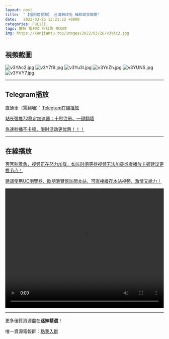 ```yaml
---
layout: post
title:  "【福利姬视频】 台湾粉红兔 棒和球我都要"
date:   2022-03-26 12:21:22 +0800
categories: FuLiJi
tags: 推特 福利姬 粉红兔 棒和球
img: https://kanjiantu.top/images/2022/03/26/v3YAc2.jpg
---
```



## 視頻截圖

![v3YAc2.jpg](https://kanjiantu.top/images/2022/03/26/v3YAc2.jpg)
![v3Y7f9.jpg](https://kanjiantu.top/images/2022/03/26/v3Y7f9.jpg)
![v3Yu3I.jpg](https://kanjiantu.top/images/2022/03/26/v3Yu3I.jpg)
![v3YnZh.jpg](https://kanjiantu.top/images/2022/03/26/v3YnZh.jpg)
![v3YUNS.jpg](https://kanjiantu.top/images/2022/03/26/v3YUNS.jpg)
![v3YVY7.jpg](https://kanjiantu.top/images/2022/03/26/v3YVY7.jpg)

* * *
## Telegram播放

直通車（需翻墻)：[Telegram在線播放](https://t.me/mimeijingxuan/391)

<u>站长强推72稳定加速器：[十秒注册、一键翻墙](https://72vpn.xyz/#/register?code=mimei) </u>


<u>急速秒播不卡顿，限时活动更优惠！！！</u>
* * *
## 在線播放
<u>客官别着急，视频正在努力加载，如长时间等待视频无法加载或者播放卡顿建议更换节点！</u>

<u>建議使用UC瀏覽器、歐朋瀏覽器訪問本站，可直接緩存本站視頻，激情又給力！</u>
<center><video src="https://cdn.publer.io/uploads/videos/6247e222db2797357edec793/ef52a5897537883b7396d2040bc521e1.mp4" width="100%" height="380px" controls="controls"></video></center>


* * *
更多優質資源盡在**迷妹精選**！

唯一資源電報群：[點我入群](https://t.me/mimeijingxuan)


